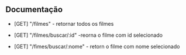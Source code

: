 ## Documentação

- [GET] "/filmes" - retornar todos os filmes

- [GET] "/filmes/buscar/:id" -reorna o filme com id selecionado

- [GET] "/fimes/buscar/:nome" - retorn o filme com nome selecionado

